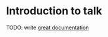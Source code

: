# Introduction to talk

TODO: write [great documentation](http://jacobian.org/writing/what-to-write/)
